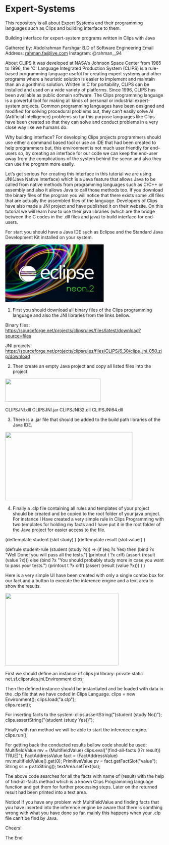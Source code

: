 # Expert-Systems
This repository is all about Expert Systems and their programming languages such as Clips and building interface to them.


Building interface for expert-system programs written in Clips with Java


Gathered by:
Abdolrahman Farshgar
B.D of Software Engineering
Email Address: rahman.fa@live.com
Instagram: @rahman__94


About CLIPS
It was developed at NASA's Johnson Space Center from 1985 to 1996, the 'C' Language Integrated Production System (CLIPS) is a rule-based programming language useful for creating expert systems and other programs where a heuristic solution is easier to implement and maintain than an algorithmic solution. Written in C for portability, CLIPS can be installed and used on a wide variety of platforms. Since 1996, CLIPS has been available as public domain software.
The Clips  programming language is a powerful tool for making all kinds of personal or industrial expert-system projects. 
Common programming languages have been designed and modified for solving procedural problems but, they can’t easily solve AI (Artificial Intelligence) problems so for this purpose languages like Clips have been created so that they can solve and conduct problems in a very close way like we humans do.

Why building interface?
For developing Clips projects programmers should use either a command based tool or use an IDE that had been created to help programmers but, this environment is not much user friendly for end-users so, by creating an interface for our code we can keep the end-user away from the complications of the system behind the scene and also they can use the program more easily.




Let’s get serious
For creating this interface in this tutorial we are using JNI(Java Native Interface)  which is a Java feature that allows Java to be called from native methods from programming languages such as C/C++ or assembly and also it allows Java to call those methods too.
If you download the binary files of the program you will notice that there exists some .dll files that are actually the assembled files of the language. 
Developers of Clips have also made a JNI project and have published it on their website. On this tutorial we will learn how to use their java libraries (which are the bridge between the C codes in the .dll files and java) to build interface for end-users.

For start you should have a Java IDE such as Eclipse and the Standard Java Development Kit installed on your system.

<img src="images/eclipse.png?width=312&height=182&cropmode=none" width="312" height="182" />


1.	First you should download all binary files of the Clips programming language and also the JNI libraries from the links bellow.

Binary files:  
https://sourceforge.net/projects/clipsrules/files/latest/download?source=files

JNI projects:
https://sourceforge.net/projects/clipsrules/files/CLIPS/6.30/clips_jni_050.zip/download


2.	Then create an empty Java project and copy all listed files into the project.

<img src="https://qtnt2a.bn1301.livefilestore.com/y3m4dTfbsciRfciqdVAm9F21kaxSesuaxRiUuUjhTNRY6dmdmn99lCn3Vyeqjdoj3nKj2XsWab4vxH5LJT9atW1v2kBTlZLkwWMVZJ4Bk1_sy9qRaq3F38CU11LhRBy9TkED4AD4HogvsCjJ9iWVqDvE4tFFWtOFOmXG-Hax51uDEE?width=302&height=73&cropmode=none" width="302" height="73" />

CLIPSJNI.dll
CLIPSJNI.jar
CLIPSJNI32.dll
CLIPSJNI64.dll



3.	There is a .jar file that should be added to the build path libraries of the Java IDE.

<img src="https://pznt2a.bn1301.livefilestore.com/y3mOX3KIv71tfFQc7O4Enl_Za7ETgna2KBZHzyw-7DQa9m1CiQHiwXCSDDHNK8eID-wRldBLKYqYrF8jBkBa-fol_AhazTnfhV0Ei7F1GYIXK2VkqyMev7xb5esKjgT9ZVJhL4Y_mvM9oTrCfv2GUKj2N0s6aSWPFbGYa5Q8zTEyUc?width=403&height=216&cropmode=none" width="403" height="216" />


4.	Finally a .clp file containing all rules and templates of your project should be created and be copied to the root folder of your java project. For instance I Have created a very simple rule in Clips Programming with two templates for holding my facts and I have put it in the root folder of the Java project for easier access to the file.

(deftemplate student
	(slot study)
)
(deftemplate result
	(slot value )
)

(defrule student-rule 
	 (student (study ?s))
  =>
  	(if (eq ?s Yes) 
  		then
  		(bind ?x "Well Done! you will pass all the tests.")
 		(printout t ?x crlf)
 		(assert (result (value ?x)))
 	else 
 		(bind ?x "You should probably study more in case you want to pass your tests.")
 		(printout t ?x crlf) 
 		(assert (result (value ?x)))
 	)
)


Here is a very simple UI have been created with only a single combo box for our fact and a button to execute the inference engine and a text area to show the results.

<img src="https://pdnt2a.bn1301.livefilestore.com/y3mZ6G06UWiwhfoG6HOyKFgL34iDCipOFXsVns7Zq_UZxL6oqsOB4wumoihYskU5vU5uOrME35k8_yG_c9LlU8IwC_7HIiXHbp47_YD60rqckFiCSoXTfN1TeviGNeQL3iV_H8dSh69PFXX-I50yN3Dfg5wqwRdKzZ3GqIhXGoKjIc?width=359&height=229&cropmode=none" width="359" height="229" />



First we should define an instance of clips jni library:
private static net.sf.clipsrules.jni.Environment clips;

Then the defined instance should be instantiated and be loaded with data in the .clp file that we have coded in Clips Language.
clips = new Environment();
clips.load("a.clp");	
clips.reset();


For inserting facts to the system:
clips.assertString("(student (study No))"); 
clips.assertString("(student (study Yes))"); 

Finally with run method we will be able to start the inference engine.
clips.run();

For getting back the conducted results bellow code should be used:
MultifieldValue mv = (MultifieldValue) clips.eval("(find-all-facts ((?r result)) TRUE)");
FactAddressValue fact = (FactAddressValue) mv.multifieldValue().get(0);
PrimitiveValue pv = fact.getFactSlot("value");
String ss = pv.toString();
textArea.setText(ss);

The above code searches for all the facts with name of (result) with the help of find-all-facts method which is a known Clips Programming language function and get them for further processing steps. Later on the returned result had been printed into a text area.



Notice!
If you have any problem with MultifieldValue and finding facts that you have inserted into the inference engine be aware that there is somthing wrong with what you have done so far. mainly this happens when your .clp file can't be find by Java.



Cheers!

The End
